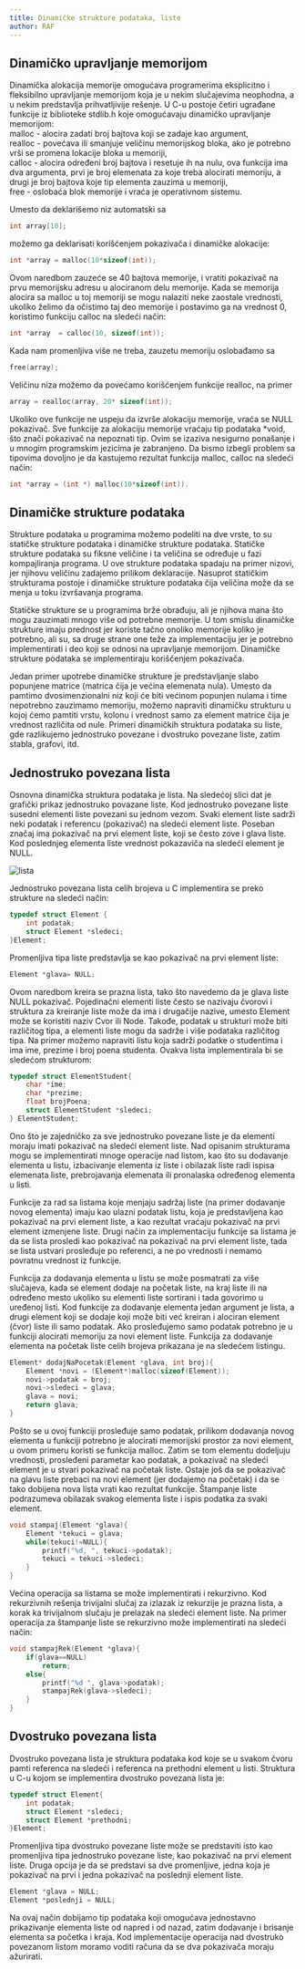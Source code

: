```yaml
---
title: Dinamičke strukture podataka, liste
author: RAF
---
```

## Dinamičko upravljanje memorijom
Dinamička alokacija memorije omogućava programerima eksplicitno i fleksibilno upravljanje memorijom koja je u nekim slučajevima neophodna, a u nekim predstavlja prihvatljivije rešenje. 
U C-u postoje četiri ugrađane funkcije iz biblioteke stdlib.h koje omogućavaju dinamičko upravljanje memorijom:
<br>malloc - alocira zadati broj bajtova koji se zadaje kao argument,
<br>realloc - povećava ili smanjuje veličinu memorijskog bloka, ako je potrebno vrši se promena lokacije bloka u memoriji,
<br>calloc -  alocira određeni broj bajtova i resetuje ih na nulu, ova funkcija ima dva argumenta, prvi je broj elemenata za koje treba alocirati memoriju, a drugi je broj bajtova koje tip elementa zauzima u memoriji, 
<br>free - oslobaća blok memorije i vraća je operativnom sistemu. 

Umesto da deklarišemo niz automatski sa 
```c
int array[10];
```
možemo ga deklarisati korišćenjem pokazivača i dinamičke alokacije:
```c
int *array = malloc(10*sizeof(int));
```
Ovom naredbom zauzeće se 40 bajtova memorije, i vratiti pokazivač na prvu memorijsku adresu u alociranom delu memorije. 
Kada se memorija alocira sa malloc u toj memoriji se mogu nalaziti neke zaostale vrednosti, ukoliko želimo da očistimo taj deo memorije i postavimo ga na vrednost 0, koristimo funkciju calloc na sledeći način:
```c
int *array  = calloc(10, sizeof(int));
```
Kada nam promenljiva više ne treba, zauzetu memoriju oslobađamo sa
```c
free(array);
```
Veličinu niza možemo da povećamo korišćenjem funkcije realloc, na primer
```c
array = realloc(array, 20* sizeof(int));
```
Ukoliko ove funkcije ne uspeju da izvrše alokaciju memorije, vraća se NULL pokazivač. 
Sve funkcije za alokaciju memorije vraćaju tip podataka &ast;void, što znači pokazivač na nepoznati tip. Ovim se izaziva nesigurno ponašanje i u mnogim programskim jezicima je zabranjeno. Da bismo izbegli problem sa tipovima dovoljno je da kastujemo rezultat funkcija malloc, calloc na sledeći način:
```c
int *array = (int *) malloc(10*sizeof(int)).
```
## Dinamičke strukture podataka
Strukture podataka u programima možemo podeliti na dve vrste, to su statičke strukture podataka i dinamičke strukture podataka. Statičke strukture podataka su fiksne veličine i ta veličina se određuje u fazi kompajliranja programa. U ove strukture podataka spadaju na primer nizovi, jer njihovu veličinu zadajemo prilikom deklaracije. Nasuprot statičkim strukturama postoje i dinamičke strukture podataka čija veličina može da se menja u toku izvršavanja programa. 

Statičke strukture se u programima brže obrađuju, ali je njihova mana što mogu zauzimati mnogo više od potrebne memorije. U tom smislu dinamičke strukture imaju prednost jer koriste tačno onoliko memorije koliko je potrebno, ali su, sa druge strane one teže za implementaciju jer je potrebno implementirati i deo koji se odnosi na upravljanje memorijom. Dinamičke strukture podataka se implementiraju korišćenjem pokazivača. 

Jedan primer upotrebe dinamičke strukture je predstavljanje slabo popunjene matrice (matrica čija je većina elemenata nula). Umesto da pamtimo dvosimenzionalni niz koji će biti većinom popunjen nulama i time nepotrebno zauzimamo memoriju, možemo napraviti dinamičku strukturu u kojoj ćemo pamtiti vrstu, kolonu i vrednost samo za element matrice čija je vrednost različita od nule.
Primeri dinamičkih struktura podataka su liste, gde razlikujemo jednostruko povezane i dvostruko povezane liste, zatim stabla, grafovi, itd. 

## Jednostruko povezana lista
Osnovna dinamička struktura podataka je lista. Na sledećoj slici dat je grafički prikaz jednostruko povazane liste. Kod jednostruko povezane liste susedni elementi liste povezani su jednom vezom. Svaki element liste sadrži neki podatak i referencu (pokazivač) na sledeći element liste. Poseban značaj ima pokazivač na prvi element liste, koji se često zove i glava liste. Kod poslednjeg elementa liste vrednost pokazaviča na sledeći element je NULL. 

![lista](media/nedelja_11/lista.png)

Jednostruko povezana lista celih brojeva u C implementira se preko strukture na sledeći način: 
```c
typedef struct Element {
	int podatak;
	struct Element *sledeci;
}Element;
```
Promenljiva tipa liste predstavlja se kao pokazivač na prvi element liste:
```c
Element *glava= NULL;
```
Ovom naredbom kreira se prazna lista, tako što navedemo da je glava liste NULL pokazivač. 
Pojedinačni elementi liste često se nazivaju čvorovi i struktura za kreiranje liste može da ima i drugačije nazive, umesto Element može se koristiti naziv Cvor ili Node. Takođe, podatak u strukturi može biti različitog tipa, a elementi liste mogu da sadrže i više podataka različitog tipa. Na primer možemo napraviti listu koja sadrži podatke o studentima i ima ime, prezime i broj poena studenta. Ovakva lista implementirala bi se sledećom strukturom:

```c
typedef struct ElementStudent{
	char *ime;
	char *prezime;
	float brojPoena;
	struct ElementStudent *sledeci;
} ElementStudent;
```
Ono što je zajedničko za sve jednostruko povezane liste je da elementi moraju imati pokazivač na sledeći element liste. 
Nad opisanim strukturama mogu se implementirati mnoge operacije nad listom, kao što su dodavanje elementa u listu, izbacivanje elementa iz liste i obilazak liste radi ispisa elemenata liste, prebrojavanja elemenata ili pronalaska određenog elementa u listi.

Funkcije za rad sa listama koje menjaju sadržaj liste (na primer dodavanje novog elementa) imaju kao ulazni podatak listu, koja je predstavljena kao pokazivač na prvi element liste, a kao rezultat vraćaju pokazivač na prvi element izmenjene liste. Drugi način za implementaciju funkcije sa listama je da se lista prosledi kao pokazivač na pokazivač na prvi element liste, tada se lista ustvari prosleđuje po referenci, a ne po vrednosti i nemamo povratnu vrednost iz funkcije.  

Funkcija za dodavanja elementa u listu se može posmatrati za više slučajeva, kada se element dodaje na početak liste, na kraj liste ili na određeno mesto ukoliko su elementi liste sortirani i tada govorimo u uređenoj listi. Kod funkcije za dodavanje elementa jedan argument je lista, a drugi element koji se dodaje koji može biti već kreiran i alociran element (čvor) liste ili samo podatak. Ako prosleđujemo samo podatak potrebno je u funkciji alocirati memoriju za novi element liste. 
Funkcija za dodavanje elementa na početak liste celih brojeva prikazana je na sledećem listingu. 
```c
Element* dodajNaPocetak(Element *glava, int broj){
    Element *novi = (Element*)malloc(sizeof(Element));
    novi->podatak = broj;
    novi->sledeci = glava;
    glava = novi;
    return glava;
}
```
Pošto se u ovoj funkciji prosleđuje samo podatak, prilikom dodavanja novog elementa u funkciji potrebno je alocirati memorijski prostor za novi element, u ovom primeru koristi se funkcija malloc. Zatim se tom elementu dodeljuju vrednosti, prosleđeni parametar kao podatak, a pokazivač na sledeći element je u stvari pokazivač na početak liste. Ostaje još da se pokazivač na glavu liste prebaci na novi element (jer dodajemo na početak) i da se tako dobijena nova lista vrati kao rezultat funkcije. 
Štampanje liste podrazumeva obilazak svakog elementa liste i ispis podatka za svaki element.
```c
void stampaj(Element *glava){
    Element *tekuci = glava;
    while(tekuci!=NULL){
        printf("%d, ", tekuci->podatak);
        tekuci = tekuci->sledeci;
    }
}
```
Većina operacija sa listama se može implementirati i rekurzivno. Kod rekurzivnih rešenja trivijalni slučaj za izlazak iz rekurzije je prazna lista, a korak ka trivijalnom slučaju je prelazak na sledeći element liste. Na primer operacija za štampanje liste se rekurzivno može implementirati na sledeći način:
```c
void stampajRek(Element *glava){
    if(glava==NULL)
        return;
    else{
        printf("%d ", glava->podatak);
        stampajRek(glava->sledeci);
    }
}
```
## Dvostruko povezana lista
Dvostruko povezana lista je struktura podataka kod koje se u svakom čvoru pamti referenca na sledeći i referenca na prethodni element u listi. 
Struktura u C-u kojom se implementira dvostruko povezana lista je:
```c
typedef struct Element{
	int podatak;
	struct Element *sledeci;
	struct Element *prethodni;
}Element;
```
Promenljiva tipa dvostruko povezane liste može se predstaviti isto kao promenljiva tipa jednostruko povezane liste, kao pokazivač na prvi element liste. Druga opcija je da se predstavi sa dve promenljive, jedna koja je pokazivač na prvi i jedna pokazivač na poslednji element liste.
```c
Element *glava = NULL;
Element *poslednji = NULL;
```
Na ovaj način dobijamo tip podataka koji omogućava jednostavno prikazivanje elementa liste od napred i od nazad, zatim dodavanje i brisanje elementa sa početka i kraja. Kod implementacije operacija nad dvostruko povezanom listom moramo voditi računa da se dva pokazivača moraju ažurirati. 








